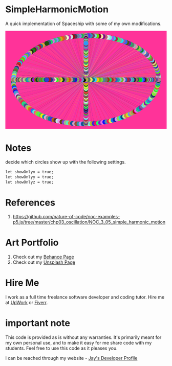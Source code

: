 # SimpleHarmonicMotion

A quick implementation of Spaceship with some of my own modifications. 

![image info](SimpleHarmonicMotion_800px.png)

# Notes

decide which circles show up with the following settings. 

```
let showOnlyx = true;
let showOnlyy = true;
let showOnlyz = true;

```


# References

1. https://github.com/nature-of-code/noc-examples-p5.js/tree/master/chp03_oscillation/NOC_3_05_simple_harmonic_motion

# Art Portfolio

1. Check out my [Behance Page](https://www.behance.net/vijayasimhabr)
1. Check out my [Unsplash Page](https://unsplash.com/@jay_neeruhaaku)

# Hire Me

I work as a full time freelance software developer and coding tutor. Hire me at [UpWork](https://www.upwork.com/fl/vijayasimhabr) or [Fiverr](https://www.fiverr.com/jay_codeguy). 

# important note 

This code is provided as is without any warranties. It's primarily meant for my own personal use, and to make it easy for me share code with my students. Feel free to use this code as it pleases you.

I can be reached through my website - [Jay's Developer Profile](https://jay-study-nildana.github.io/developerprofile)